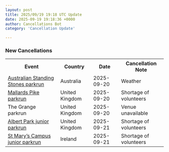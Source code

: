 ```yaml
---
layout: post
title: 2025/09/19 19:18 UTC Update
date: 2025-09-19 19:18:36 +0000
author: Cancellations Bot
category: 'Cancellation Update'

---
```


<h3>New Cancellations</h3>
<div class='hscrollable'>
<table style='width: 100%'>
    <tr>
        <th>Event</th>
        <th>Country</th>
        <th>Date</th>
        <th>Cancellation Note</th>
    </tr>
    <tr>
        <td><a href="https://www.parkrun.com.au/australianstandingstones">Australian Standing Stones parkrun</a></td>
        <td>Australia</td>
        <td>2025-09-20</td>
        <td>Weather</td>
    </tr>
    <tr>
        <td><a href="https://www.parkrun.org.uk/mallardspike">Mallards Pike parkrun</a></td>
        <td>United Kingdom</td>
        <td>2025-09-20</td>
        <td>Shortage of volunteers</td>
    </tr>
    <tr>
        <td>The Grange parkrun</td>
        <td>United Kingdom</td>
        <td>2025-09-20</td>
        <td>Venue unavailable</td>
    </tr>
    <tr>
        <td><a href="https://www.parkrun.org.uk/albertpark-juniors">Albert Park junior parkrun</a></td>
        <td>United Kingdom</td>
        <td>2025-09-21</td>
        <td>Shortage of volunteers</td>
    </tr>
    <tr>
        <td><a href="https://www.parkrun.ie/stmaryscampus-juniors">St Mary’s Campus junior parkrun</a></td>
        <td>Ireland</td>
        <td>2025-09-21</td>
        <td>Shortage of volunteers</td>
    </tr>
</table>
</div>
